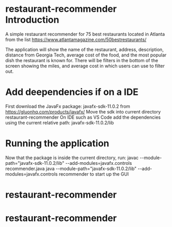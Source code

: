 # restaurant-recommender Introduction
 A simple restaurant recommender for 75 best restaurants located in Atlanta from the list https://www.atlantamagazine.com/50bestrestaurants/
 
 The application will show the name of the restaurant, address, description, distance from Georgia Tech, average cost of the food,
 and the most popular dish the restaurant is known for. There will be filters in the bottom of the screen showing the miles, and 
 average cost in which users can use to filter out.

# Add deependencies if on a IDE
First download the JavaFx package: javafx-sdk-11.0.2 from https://gluonhq.com/products/javafx/
Move the sdk into current directory restaurant-recommender
On IDE such as VS Code add the dependencies using the current relative path: javafx-sdk-11.0.2/lib

# Running the application
Now that the package is inside the current directory, run:
javac --module-path="javafx-sdk-11.0.2/lib" --add-modules=javafx.controls recommender.java
java --module-path="javafx-sdk-11.0.2/lib" --add-modules=javafx.controls recommender
to start up the GUI
# restaurant-recommender
# restaurant-recommender
